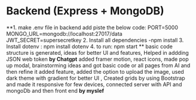 # Backend (Express + MongoDB)

**1. make .env file in backend add piste the below code:
    PORT=5000
    MONGO_URL=mongodb://localhost:27017/data
    JWT_SECRET=supersecretkey
2. Install all dependencies -npm install
3. Install dotenv : npm install dotenv
4. to run: npm start
**
basic code structure is generated, ideas for better UI and features, Helped in addding JSON web token **by Chatgpt**
added framer motion, react icons, made pop up modal, brainstorming ideas and got basic code or all pages from AI and then refine it added feature, added the option to upload the image, used dark theme with gradient for better UI , Created grids by using Bootstrap and made it responsive for few devices, connected server with API and mongoDb and then front end **by myslef**
